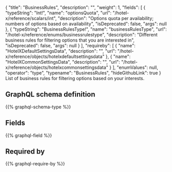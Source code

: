{
  "title": "BusinessRules",
  "description": "",
  "weight": 1,
  "fields": [
    {
      "typeString": "Int!",
      "name": "optionsQuota",
      "url": "/hotel-x/reference/scalars/int",
      "description": "Options quota per availability; numbers of options based on availability",
      "isDeprecated": false,
      "args": null
    },
    {
      "typeString": "BusinessRulesType!",
      "name": "businessRulesType",
      "url": "/hotel-x/reference/enums/businessrulestype",
      "description": "Different business rules for filtering options that you are interested in",
      "isDeprecated": false,
      "args": null
    }
  ],
  "requireby": [
    {
      "name": "HotelXDefaultSettingsData",
      "description": "",
      "url": "/hotel-x/reference/objects/hotelxdefaultsettingsdata"
    },
    {
      "name": "HotelXCommonSettingsData",
      "description": "",
      "url": "/hotel-x/reference/objects/hotelxcommonsettingsdata"
    }
  ],
  "enumValues": null,
  "operator": "type",
  "typename": "BusinessRules",
  "hideGithubLink": true
}
List of business rules for filtering options based on your interests.
## GraphQL schema definition

{{% graphql-schema-type %}}

## Fields

{{% graphql-field %}}

## Required by

{{% graphql-require-by %}}
